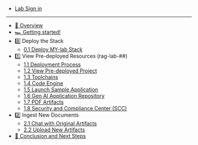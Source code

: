 - [Lab Sign in](https://ibm.biz/rag-lab-2024)
---
- [🔎 Overview](README.md)
- [🏎️ Getting started!](getting-started.md)
- 0️⃣ Deploy the Stack 
    * [0.1 Deploy MY-lab Stack](0_1-deploy-stack.md)
- 1️⃣ View Pre-deployed Resources (rag-lab-##)
    * [1.1 Deployment Process](1_1-deployment-process.md)
    * [1.2 View Pre-deployed Project](1_2-pre-deployed-stack.md)
    * [1.3 Toolchains](1_3-toolchains.md)
    * [1.4 Code Engine](1_4-code-engine.md)
    * [1.5 Launch Sample Application](1_5-launch-app.md)
    * [1.6 Gen AI Application Repository](1_6-repo.md)
    * [1.7 PDF Artifacts](1_7-pdfs.md)
    * [1.8 Security and Compliance Center (SCC)](1_8-scc.md)
- 2️⃣ Ingest New Documents
    * [2.1 Chat with Original Artifacts](2_1-og-art.md)
    * [2.2 Upload New Artifacts](2_2-new-art.md) 
- [🏁 Conclusion and Next Steps](conclusion.md)
